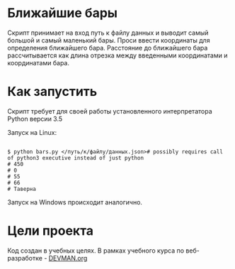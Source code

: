 # Ближайшие бары

Скрипт принимает на вход путь к файлу данных и выводит самый большой и самый маленький бары.
Проси ввести координаты для определения ближайшего бара. Расстояние до ближайшего бара рассчитывается как длина отрезка между введенными координатами и координатами бара.

# Как запустить

Скрипт требует для своей работы установленного интерпретатора Python версии 3.5

Запуск на Linux:

```#!bash

$ python bars.py </путь/к/файлу/данных.json># possibly requires call of python3 executive instead of just python                                                                                                                                                   
# 450
# 0
# 55
# 66
# Таверна

```

Запуск на Windows происходит аналогично.

# Цели проекта

Код создан в учебных целях. В рамках учебного курса по веб-разработке - [DEVMAN.org](https://devman.org)

